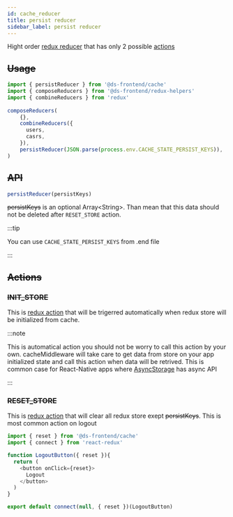 ```yaml
---
id: cache_reducer
title: persist reducer
sidebar_label: persist reducer
---
```


Hight order [redux reducer](https://redux.js.org/basics/reducers) that has only 2 possible [actions](https://redux.js.org/basics/actions)

## ~~Usage~~

```javascript
import { persistReducer } from '@ds-frontend/cache'
import { composeReducers } from '@ds-frontend/redux-helpers'
import { combineReducers } from 'redux'
    
composeReducers(
    {},
    combineReducers({
      users,
      casrs,
    }),
    persistReducer(JSON.parse(process.env.CACHE_STATE_PERSIST_KEYS)),
)
```


## ~~API~~

```javascript
persistReducer(persistKeys)
```

~~persistKeys~~ is an optional Array<String\>. Than mean that this data should not be deleted after `RESET_STORE` action.

:::tip

You can use `CACHE_STATE_PERSIST_KEYS` from .end file

:::

## ~~Actions~~

### ~~INIT_STORE~~
This is [redux action](https://redux.js.org/basics/actions) that will be trigerred automatically when redux store will be initialized from cache.

:::note

This is automatical action you should not be worry to call this action by your own. cacheMiddleware will take care to get data from store on your app initialized state and call this action when data will be retrived. This is common case for React-Native apps where [AsyncStorage](https://github.com/react-native-community/async-storage) has async API

:::

### ~~RESET_STORE~~

This is [redux action](https://redux.js.org/basics/actions) that will clear all redux store exept ~~persistKeys~~. 
This is most common action on logout

```javascript
import { reset } from '@ds-frontend/cache'
import { connect } from 'react-redux'

function LogoutButton({ reset }){
  return (
    <button onClick={reset}>
      Logout
    </button>
  )
}

export default connect(null, { reset })(LogoutButton)
```

